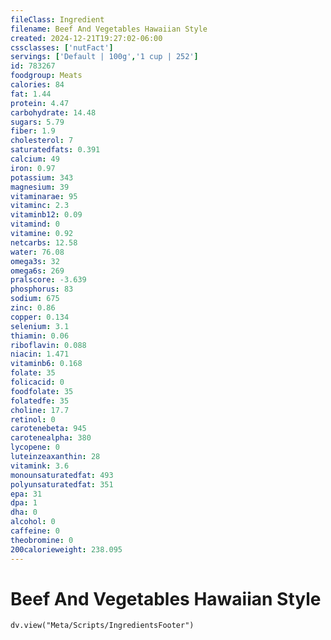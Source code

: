 ```yaml
---
fileClass: Ingredient
filename: Beef And Vegetables Hawaiian Style
created: 2024-12-21T19:27:02-06:00
cssclasses: ['nutFact']
servings: ['Default | 100g','1 cup | 252']
id: 783267
foodgroup: Meats
calories: 84
fat: 1.44
protein: 4.47
carbohydrate: 14.48
sugars: 5.79
fiber: 1.9
cholesterol: 7
saturatedfats: 0.391
calcium: 49
iron: 0.97
potassium: 343
magnesium: 39
vitaminarae: 95
vitaminc: 2.3
vitaminb12: 0.09
vitamind: 0
vitamine: 0.92
netcarbs: 12.58
water: 76.08
omega3s: 32
omega6s: 269
pralscore: -3.639
phosphorus: 83
sodium: 675
zinc: 0.86
copper: 0.134
selenium: 3.1
thiamin: 0.06
riboflavin: 0.088
niacin: 1.471
vitaminb6: 0.168
folate: 35
folicacid: 0
foodfolate: 35
folatedfe: 35
choline: 17.7
retinol: 0
carotenebeta: 945
carotenealpha: 380
lycopene: 0
luteinzeaxanthin: 28
vitamink: 3.6
monounsaturatedfat: 493
polyunsaturatedfat: 351
epa: 31
dpa: 1
dha: 0
alcohol: 0
caffeine: 0
theobromine: 0
200calorieweight: 238.095
---
```


# Beef And Vegetables Hawaiian Style

```dataviewjs
dv.view("Meta/Scripts/IngredientsFooter")
```